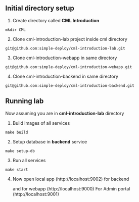 
## Initial directory setup

1. Create directory called **CML Introduction**

```
mkdir CML
```

2. Clone cml-introduction-lab project inside cml directory


```
git@github.com:simple-deploy/cml-introduction-lab.git
```

3. Clone cml-introduction-webapp in same directory

```
git@github.com:simple-deploy/cml-introduction-webapp.git
```

4. Clone cml-introduction-backend in same directory

```
git@github.com:simple-deploy/cml-introduction-backend.git

```

## Running lab

Now assuming you are in **cml-introduction-lab** directory

1. Build images of all services

```
make build
```

2. Setup database in **backend** service

```
make setup-db
```

3. Run all services

```
make start
```

4. Now open local app (http://localhost:9002) for backend

    and for  webapp (http://localhost:9000) For Admin portal  (http://localhost:9001)
